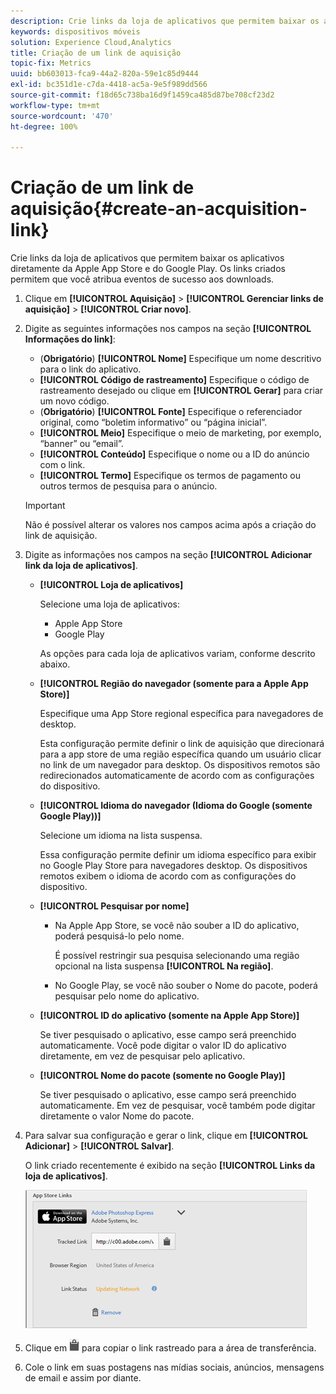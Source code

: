 ```yaml
---
description: Crie links da loja de aplicativos que permitem baixar os aplicativos diretamente da Apple App Store e do Google Play. Os links criados permitem que você atribua eventos de sucesso aos downloads.
keywords: dispositivos móveis
solution: Experience Cloud,Analytics
title: Criação de um link de aquisição
topic-fix: Metrics
uuid: bb603013-fca9-44a2-820a-59e1c85d9444
exl-id: bc351d1e-c7da-4418-ac5a-9e5f989dd566
source-git-commit: f18d65c738ba16d9f1459ca485d87be708cf23d2
workflow-type: tm+mt
source-wordcount: '470'
ht-degree: 100%

---
```


# Criação de um link de aquisição{#create-an-acquisition-link}

Crie links da loja de aplicativos que permitem baixar os aplicativos diretamente da Apple App Store e do Google Play. Os links criados permitem que você atribua eventos de sucesso aos downloads.

1. Clique em **[!UICONTROL Aquisição]** > **[!UICONTROL Gerenciar links de aquisição]** > **[!UICONTROL Criar novo]**.
1. Digite as seguintes informações nos campos na seção **[!UICONTROL Informações do link]**:

   * (**Obrigatório**) **[!UICONTROL Nome]**
Especifique um nome descritivo para o link do aplicativo.
   * **[!UICONTROL Código de rastreamento]**
Especifique o código de rastreamento desejado ou clique em **[!UICONTROL Gerar]** para criar um novo código.
   * (**Obrigatório**) **[!UICONTROL Fonte]**
Especifique o referenciador original, como “boletim informativo” ou “página inicial”.
   * **[!UICONTROL Meio]**
Especifique o meio de marketing, por exemplo, “banner” ou “email”.
   * **[!UICONTROL Conteúdo]**
Especifique o nome ou a ID do anúncio com o link.
   * **[!UICONTROL Termo]**
Especifique os termos de pagamento ou outros termos de pesquisa para o anúncio.
   >[!IMPORTANT]
   >
   >Não é possível alterar os valores nos campos acima após a criação do link de aquisição.

1. Digite as informações nos campos na seção **[!UICONTROL Adicionar link da loja de aplicativos]**.

   * **[!UICONTROL Loja de aplicativos]**

      Selecione uma loja de aplicativos:
      * Apple App Store
      * Google Play

      As opções para cada loja de aplicativos variam, conforme descrito abaixo.

   * **[!UICONTROL Região do navegador (somente para a Apple App Store)]**

      Especifique uma App Store regional específica para navegadores de desktop.

      Esta configuração permite definir o link de aquisição que direcionará para a app store de uma região específica quando um usuário clicar no link de um navegador para desktop. Os dispositivos remotos são redirecionados automaticamente de acordo com as configurações do dispositivo.

   * **[!UICONTROL Idioma do navegador (Idioma do Google (somente Google Play))]**

      Selecione um idioma na lista suspensa.

      Essa configuração permite definir um idioma específico para exibir no Google Play Store para navegadores desktop. Os dispositivos remotos exibem o idioma de acordo com as configurações do dispositivo.

   * **[!UICONTROL Pesquisar por nome]**

      * Na Apple App Store, se você não souber a ID do aplicativo, poderá pesquisá-lo pelo nome.

         É possível restringir sua pesquisa selecionando uma região opcional na lista suspensa **[!UICONTROL Na região]**.

      * No Google Play, se você não souber o Nome do pacote, poderá pesquisar pelo nome do aplicativo.
   * **[!UICONTROL ID do aplicativo (somente na Apple App Store)]**

      Se tiver pesquisado o aplicativo, esse campo será preenchido automaticamente. Você pode digitar o valor ID do aplicativo diretamente, em vez de pesquisar pelo aplicativo.

   * **[!UICONTROL Nome do pacote (somente no Google Play)]**

      Se tiver pesquisado o aplicativo, esse campo será preenchido automaticamente. Em vez de pesquisar, você também pode digitar diretamente o valor Nome do pacote.



1. Para salvar sua configuração e gerar o link, clique em **[!UICONTROL Adicionar]** > **[!UICONTROL Salvar]**.

   O link criado recentemente é exibido na seção **[!UICONTROL Links da loja de aplicativos]**.

   ![link de loja](assets/apps_store_links.png)

1. Clique em ![clipboard icon](assets/icon_clipboard.png) para copiar o link rastreado para a área de transferência.

1. Cole o link em suas postagens nas mídias sociais, anúncios, mensagens de email e assim por diante.
